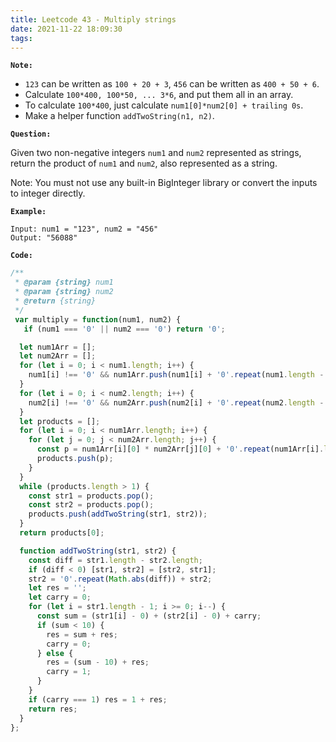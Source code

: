 ```yaml
---
title: Leetcode 43 - Multiply strings
date: 2021-11-22 18:09:30
tags:
---
```

**`Note:`**
- `123` can be written as `100 + 20 + 3`, `456` can be written as `400 + 50 + 6`.
- Calculate `100*400, 100*50, ... 3*6`, and put them all in an array.
- To calculate `100*400`, just calculate `num1[0]*num2[0] + trailing 0s`.
- Make a helper function `addTwoString(n1, n2)`.

**`Question:`**

Given two non-negative integers `num1` and `num2` represented as strings, return the product of `num1` and `num2`, also represented as a string.

Note: You must not use any built-in BigInteger library or convert the inputs to integer directly.

**`Example:`**
```
Input: num1 = "123", num2 = "456"
Output: "56088"
```

**`Code:`**
```javascript
/**
 * @param {string} num1
 * @param {string} num2
 * @return {string}
 */
 var multiply = function(num1, num2) {
   if (num1 === '0' || num2 === '0') return '0';

  let num1Arr = [];
  let num2Arr = [];
  for (let i = 0; i < num1.length; i++) {
    num1[i] !== '0' && num1Arr.push(num1[i] + '0'.repeat(num1.length - i - 1));
  }
  for (let i = 0; i < num2.length; i++) {
    num2[i] !== '0' && num2Arr.push(num2[i] + '0'.repeat(num2.length - i - 1));
  }
  let products = [];
  for (let i = 0; i < num1Arr.length; i++) {
    for (let j = 0; j < num2Arr.length; j++) {
      const p = num1Arr[i][0] * num2Arr[j][0] + '0'.repeat(num1Arr[i].length - 1 + num2Arr[j].length - 1);
      products.push(p);
    }
  }
  while (products.length > 1) {
    const str1 = products.pop();
    const str2 = products.pop();
    products.push(addTwoString(str1, str2));
  }
  return products[0];

  function addTwoString(str1, str2) {
    const diff = str1.length - str2.length;
    if (diff < 0) [str1, str2] = [str2, str1];
    str2 = '0'.repeat(Math.abs(diff)) + str2;
    let res = '';
    let carry = 0;
    for (let i = str1.length - 1; i >= 0; i--) {
      const sum = (str1[i] - 0) + (str2[i] - 0) + carry;
      if (sum < 10) {
        res = sum + res;
        carry = 0;
      } else {
        res = (sum - 10) + res;
        carry = 1;
      }
    }
    if (carry === 1) res = 1 + res;
    return res;
  }
};

```